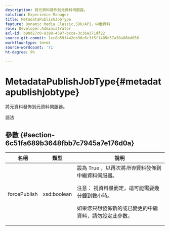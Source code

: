 ```yaml
---
description: 將元資料發佈到元資料伺服器。
solution: Experience Manager
title: MetadataPublishJobType
feature: Dynamic Media Classic,SDK/API，中繼資料
role: Developer,Administrator
exl-id: b90d27c0-9398-4597-bcce-3c36a371df22
source-git-commit: 1ec8b59f442eb96c6c3f5f1405d57a38a86bd056
workflow-type: tm+mt
source-wordcount: '71'
ht-degree: 9%

---
```


# MetadataPublishJobType{#metadatapublishjobtype}

將元資料發佈到元資料伺服器。

語法

## 參數 {#section-6c51fa689b3648fbb7c7945a7e176d0a}

<table id="table_23B5CFC5C3F946F9AFDB6A83A1AAB7AF"> 
 <thead> 
  <tr> 
   <th colname="col1" class="entry"> 名稱 </th> 
   <th colname="col2" class="entry"> 類型 </th> 
   <th colname="col3" class="entry"> 說明 </th> 
  </tr> 
 </thead>
 <tbody> 
  <tr> 
   <td colname="col1"> <span class="codeph"> <span class="varname"> forcePublish</span> </span> </td> 
   <td colname="col2"> <span class="codeph"> xsd:boolean</span> </td> 
   <td colname="col3">設為<span class="codeph"> True</span> ，以再次將<i>所有</i>資料發佈到中繼資料伺服器。 <p>注意： 視資料量而定，這可能需要幾分鐘到數小時。 </p><p>如果您只想發佈新的或已變更的中繼資料，請勿設定此參數。 </p></td> 
  </tr> 
 </tbody> 
</table>
